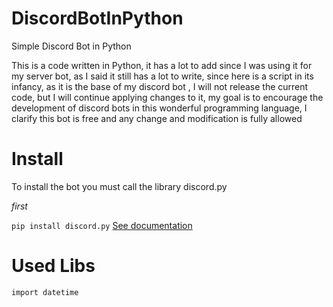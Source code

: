 # DiscordBotInPython
Simple Discord Bot in Python


This is a code written in Python, it has a lot to add since I was using it for my server bot, as I said it still has a lot to write, since here is a script in its infancy, as it is the base of my discord bot , I will not release the current code, but I will continue applying changes to it, my goal is to encourage the development of discord bots in this wonderful programming language, I clarify this bot is free and any change and modification is fully allowed

# Install

To install the bot you must call the library discord.py

*first*

```pip install discord.py```
[See documentation](https://pypi.org/project/discord.py/)

# Used Libs

```import datetime```
